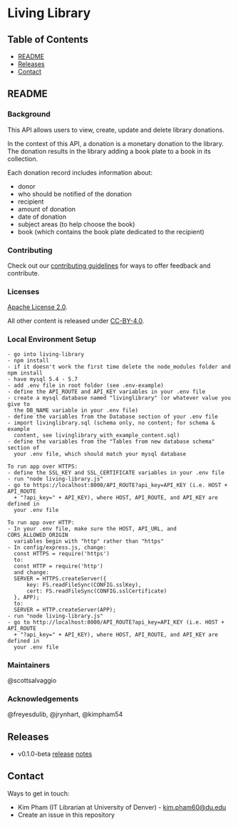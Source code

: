 # Living Library

## Table of Contents

* [README](#readme)
* [Releases](#releases)
* [Contact](#contact)

## README

### Background

This API allows users to view, create, update and delete library donations.

In the context of this API, a donation is a monetary donation to the library.
The donation results in the library adding a book plate to a book in its
collection.

Each donation record includes information about:
* donor
* who should be notified of the donation
* recipient
* amount of donation
* date of donation
* subject areas (to help choose the book)
* book (which contains the book plate dedicated to the recipient)

### Contributing

Check out our [contributing guidelines](/CONTRIBUTING.md) for ways to offer feedback and contribute.

### Licenses

[Apache License 2.0](https://www.apache.org/licenses/LICENSE-2.0).

All other content is released under [CC-BY-4.0](https://creativecommons.org/licenses/by/4.0/).

### Local Environment Setup

```
- go into living-library
- npm install
- if it doesn't work the first time delete the node_modules folder and npm install
- have mysql 5.4 - 5.7
- add .env file in root folder (see .env-example)
- define the API_ROUTE and API_KEY variables in your .env file
- create a mysql database named "livinglibrary" (or whatever value you give to
  the DB_NAME variable in your .env file)
- define the variables from the Database section of your .env file
- import livinglibrary.sql (schema only, no content; for schema & example
  content, see livinglibrary_with_example_content.sql)
- define the variables from the "Tables from new database schema" section of
  your .env file, which should match your mysql database

To run app over HTTPS:
- define the SSL_KEY and SSL_CERTIFICATE variables in your .env file
- run "node living-library.js"
- go to https://localhost:8000/API_ROUTE?api_key=API_KEY (i.e. HOST + API_ROUTE
  + "?api_key=" + API_KEY), where HOST, API_ROUTE, and API_KEY are defined in
  your .env file

To run app over HTTP:
- In your .env file, make sure the HOST, API_URL, and CORS_ALLOWED_ORIGIN
  variables begin with "http" rather than "https"
- In config/express.js, change:
  const HTTPS = require('https')
  to:
  const HTTP = require('http')
  and change:
  SERVER = HTTPS.createServer({
      key: FS.readFileSync(CONFIG.sslKey),
      cert: FS.readFileSync(CONFIG.sslCertificate)
  }, APP);
  to:
  SERVER = HTTP.createServer(APP);
- run "node living-library.js"
- go to http://localhost:8000/API_ROUTE?api_key=API_KEY (i.e. HOST + API_ROUTE
  + "?api_key=" + API_KEY), where HOST, API_ROUTE, and API_KEY are defined in
  your .env file
```

### Maintainers

@scottsalvaggio

### Acknowledgements

@freyesdulib, @jrynhart, @kimpham54

## Releases
* v0.1.0-beta [release]() [notes]()


## Contact

Ways to get in touch:

* Kim Pham (IT Librarian at University of Denver) - kim.pham60@du.edu
* Create an issue in this repository
